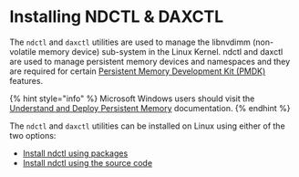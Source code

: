 # Installing NDCTL & DAXCTL

The `ndctl` and `daxctl` utilities are used to manage the libnvdimm \(non-volatile memory device\) sub-system in the Linux Kernel. ndctl and daxctl are used to manage persistent memory devices and namespaces and they are required for certain [Persistent Memory Development Kit \(PMDK\)](https://pmem.io/pmdk) features. 

{% hint style="info" %}
Microsoft Windows users should visit the [Understand and Deploy Persistent Memory](https://docs.microsoft.com/en-us/windows-server/storage/storage-spaces/deploy-pmem) documentation.
{% endhint %}

The `ndctl` and `daxctl` utilities can be installed on Linux using either of the two options:

* [Install ndctl using packages](installing-ndctl-packages-on-linux.md)
* [Install ndctl using the source code](installing-ndctl-from-source-on-linux.md)

